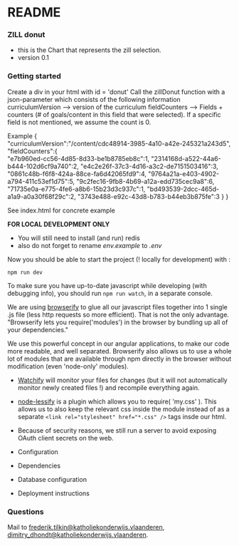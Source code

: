 # README #

### ZILL donut ###

* this is the Chart that represents the zill selection.
* version 0.1


### Getting started ###

Create a div in your html with id = 'donut'
Call the zillDonut function with a json-parameter which consists of the following information
curriculumVersion --> version of the curriculum 
fieldCounters --> Fields + counters (# of goals/content in this field that were selected). If a specific field is not mentioned, we assume the count is 0.

Example 
{  
   "curriculumVersion":"/content/cdc48914-3985-4a10-a42e-245321a243d5",
   "fieldCounters":{  
      "e7b960ed-cc56-4d85-8d33-be1b8785eb8c":1,
      "2314168d-a522-44a6-b444-102d6cf9a740":2,
      "e4c2e26f-37c3-4d16-a3c2-de7151503416":3,
      "0861c48b-f6f8-424a-88ce-fa6d42065fd9":4,
      "9764a21a-e403-4902-a794-411c53ef1d75":5,
      "9c2fec16-9fb8-4b69-a12a-edd735cec9a8":6,
      "71735e0a-e775-4fe6-a8b6-15b23d3c937c":1,
      "bd493539-2dcc-465d-a1a9-a0a30f68f29c":2,
      "3743e488-e92c-43d8-b783-b44eb3b875fe":3
   }
}

See index.html for concrete example

**FOR LOCAL DEVELOPMENT ONLY**

* You will still need to install (and run) redis
* also do not forget to rename *env.example* to *.env*

Now you should be able to start the project (! locally for development) with :

`npm run dev`

To make sure you have up-to-date javascript while developing (with debugging info), you should run
`npm run watch`, in a separate console.

We are using [browserify](http://browserify.org/) to glue all our javascript files together into 1 single .js file
(less http requests so more efficient).
That is not the only advantage.
"Browserify lets you require('modules') in the browser by bundling up all of your dependencies."

We use this powerful concept in our angular applications, to make our code more readable, and well
separated.
Browserify also allows us to use a whole lot of modules that are available through npm directly in the browser without
modification (even 'node-only' modules).

* [Watchify](https://github.com/substack/watchify) will monitor your files for changes (but it will not automatically monitor newly created files !) and recompile
everything again.
* [node-lessify](https://www.npmjs.com/package/node-lessify) is a plugin which allows you to require( 'my.css' ). This allows us to also keep the relevant css inside the module instead of as a
separate `<link rel="stylesheet" href="*.css" />` tags insde our html.

* Because of security reasons, we still run a server to avoid exposing OAuth client secrets on the web.
* Configuration
* Dependencies
* Database configuration
* Deployment instructions

### Questions ###

Mail to frederik.tilkin@katholiekonderwijs.vlaanderen, dimitry_dhondt@katholiekonderwijs.vlaanderen.

[vsko-project-layout]: https://docs.google.com/document/d/13y92VOrvdEI8rY0hz9oWRIcHQXej-Z0VXPkzr68Qvxg

